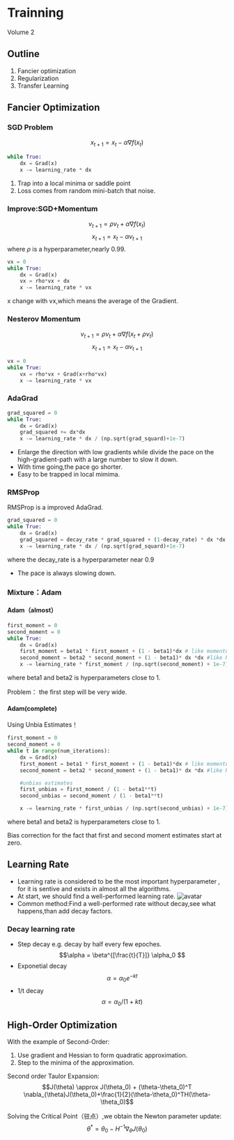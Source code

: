 #  Trainning 
Volume 2

## Outline

1. Fancier optimization
2. Regularization
3. Transfer Learning

## Fancier Optimization
### SGD Problem
$$x_{t+1} = x_t - \alpha \nabla f(x_t)$$
```python
while True:
    dx = Grad(x)
    x -= learning_rate * dx 
```
   1. Trap into a local minima or saddle point
   2. Loss comes from random mini-batch that noise.
### Improve:SGD+Momentum
$$v_{t+1} = \rho v_t +\alpha \nabla f(x_t)$$$$x_{t+1} = x_t - \alpha v_{t+1}$$where $\rho$ is a hyperparameter,nearly 0.99.
```python
vx = 0
while True:
    dx = Grad(x)
    vx = rho*vx + dx
    x -= learning_rate * vx 
```
x change with vx,which means the average of the Gradient.

### Nesterov Momentum
$$v_{t+1} = \rho v_t +\alpha \nabla f(x_t+ \rho v_t)$$ $$x_{t+1} = x_t - \alpha v_{t+1}$$
```python
vx = 0
while True:
    vx = rho*vx + Grad(x+rho*vx)
    x -= learning_rate * vx 
```

### AdaGrad
```python
grad_squared = 0
while True:
    dx = Grad(x)
    grad_squared += dx*dx
    x -= learning_rate * dx / (np.sqrt(grad_squard)+1e-7)
```
- Enlarge the direction with low gradients while divide the pace on the high-gradient-path with a large number to slow it down.
- With time going,the pace go shorter.
- Easy to be trapped in local mimima.

### RMSProp
RMSProp is a improved AdaGrad.
```python
grad_squared = 0
while True:
    dx = Grad(x)
    grad_squared = decay_rate * grad_squared + (1-decay_rate) * dx *dx
    x -= learning_rate * dx / (np.sqrt(grad_squard)+1e-7)
```
where the decay_rate is a hyperparameter near 0.9

- The pace is always slowing down.

### Mixture：Adam
#### Adam（almost）
```python
first_moment = 0
second_moment = 0
while True:
    dx = Grad(x)
    first_moment = beta1 * first_moment + (1 - beta1)*dx # like momentum
    second_moment = beta2 * second_moment + (1 - beta1)* dx *dx #like RMSProp
    x -= learning_rate * first_moment / (np.sqrt(second_moment) + 1e-7) 
```
where beta1 and beta2 is hyperparameters close to 1.

Problem： the first step will be very wide.
  
#### Adam(complete)
Using Unbia Estimates！
```python
first_moment = 0
second_moment = 0
while t in range(num_iterations):
    dx = Grad(x)
    first_moment = beta1 * first_moment + (1 - beta1)*dx # like momentum
    second_moment = beta2 * second_moment + (1 - beta1)* dx *dx #like RMSProp

    #unbias estimates
    first_unbias = first_moment / (1 - beta1**t)
    second_unbias = second_moment / (1 - beta1**t)

    x -= learning_rate * first_unbias / (np.sqrt(second_unbias) + 1e-7) 
```
where beta1 and beta2 is hyperparameters close to 1.

Bias correction for the fact that first and second moment estimates start at zero.

## Learning Rate
- Learning rate is considered to be the most important hyperparameter , for it is sentive and exists in almost all the algorithms.
- At start, we should find a well-performed learning rate.
![avatar](./L7_Pic1.png)
- Common method:Find a well-performed rate without decay,see what happens,than add decay factors.

### Decay learning rate
- Step decay
  e.g. decay by half every few epoches.
  $$\alpha = \beta^{[\frac{t}{T}]} \alpha_0 $$
- Exponetial decay
    $$\alpha = \alpha_0 e^{-kt}$$
- 1/t decay
  $$\alpha = \alpha_0 / (1 + kt)$$

## High-Order Optimization
With the example of Second-Order:
1. Use gradient and Hessian to form quadratic approximation.
2. Step to the minima of the approximation.

Second order Taulor Expansion:
$$J(\theta) \approx J(\theta_0) + (\theta-\theta_0)^T \nabla_{\theta}J(\theta_0)+\frac{1}{2}(\theta-\theta_0)^TH(\theta-\theta_0)$$ 

Solving the Critical Point（驻点）,we obtain the Newton parameter update:
$$\theta^* = \theta_0 - H^{-1}\nabla_{\theta}J(\theta_0)$$